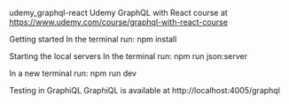 udemy_graphql-react
Udemy GraphQL with React course at https://www.udemy.com/course/graphql-with-react-course

Getting started
In the terminal run: npm install

Starting the local servers
In the terminal run: npm run json:server

In a new terminal run: npm run dev

Testing in GraphiQL
GraphiQL is available at http://localhost:4005/graphql
